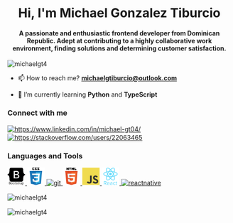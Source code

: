 <h1 align="center">Hi, I'm Michael Gonzalez Tiburcio</h1>
<h4 align="center">A passionate and enthusiastic frontend developer from Dominican Republic. Adept at contributing to a highly collaborative work environment, finding solutions and determining customer satisfaction.</h3>

<p align="left"> <img src="https://komarev.com/ghpvc/?username=michaelgt4&label=Profile%20views&color=adadad&style=flat-square" alt="michaelgt4" /> </p>

- 📫 How to reach me? **michaelgtiburcio@outlook.com**

- 🌱 I’m currently learning **Python** and **TypeScript**

<h3 align="left">Connect with me</h3>
<p align="left">
<a href="https://linkedin.com/in/https://www.linkedin.com/in/michael-gt04/" target="blank"><img align="center" src="https://raw.githubusercontent.com/rahuldkjain/github-profile-readme-generator/master/src/images/icons/Social/linked-in-alt.svg" alt="https://www.linkedin.com/in/michael-gt04/" height="30" width="40" /></a>
<a href="https://stackoverflow.com/users/https://stackoverflow.com/users/22063465" target="blank"><img align="center" src="https://raw.githubusercontent.com/rahuldkjain/github-profile-readme-generator/master/src/images/icons/Social/stack-overflow.svg" alt="https://stackoverflow.com/users/22063465" height="30" width="40" /></a>
</p>

<h3 align="left">Languages and Tools</h3>
<p align="left"> <a href="https://getbootstrap.com" target="_blank" rel="noreferrer"> <img src="https://raw.githubusercontent.com/devicons/devicon/master/icons/bootstrap/bootstrap-plain-wordmark.svg" alt="bootstrap" width="40" height="40"/> </a> <a href="https://www.w3schools.com/css/" target="_blank" rel="noreferrer"> <img src="https://raw.githubusercontent.com/devicons/devicon/master/icons/css3/css3-original-wordmark.svg" alt="css3" width="40" height="40"/> </a> <a href="https://git-scm.com/" target="_blank" rel="noreferrer"> <img src="https://www.vectorlogo.zone/logos/git-scm/git-scm-icon.svg" alt="git" width="40" height="40"/> </a> <a href="https://www.w3.org/html/" target="_blank" rel="noreferrer"> <img src="https://raw.githubusercontent.com/devicons/devicon/master/icons/html5/html5-original-wordmark.svg" alt="html5" width="40" height="40"/> </a> <a href="https://developer.mozilla.org/en-US/docs/Web/JavaScript" target="_blank" rel="noreferrer"> <img src="https://raw.githubusercontent.com/devicons/devicon/master/icons/javascript/javascript-original.svg" alt="javascript" width="40" height="40"/> </a> <a href="https://reactjs.org/" target="_blank" rel="noreferrer"> <img src="https://raw.githubusercontent.com/devicons/devicon/master/icons/react/react-original-wordmark.svg" alt="react" width="40" height="40"/> </a> <a href="https://reactnative.dev/" target="_blank" rel="noreferrer"> <img src="https://reactnative.dev/img/header_logo.svg" alt="reactnative" width="40" height="40"/> </a> </p>

<p><img align="center" src="https://github-readme-stats.vercel.app/api/top-langs?username=michaelgt4&show_icons=true&theme=dark&locale=en&layout=compact" alt="michaelgt4" /></p>

<p><img align="center" src="https://github-readme-streak-stats.herokuapp.com/?user=michaelgt4&theme=dark" alt="michaelgt4" /></p>

